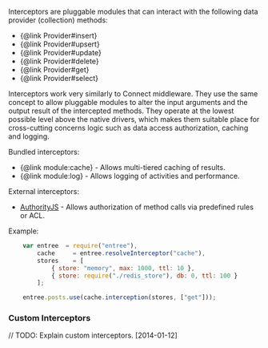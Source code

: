 Interceptors are pluggable modules that can interact with the following data provider (collection) methods:

 - {@link Provider#insert}
 - {@link Provider#upsert}
 - {@link Provider#update}
 - {@link Provider#delete}
 - {@link Provider#get}
 - {@link Provider#select}

Interceptors work very similarly to Connect middleware. They use the same concept to allow pluggable
modules to alter the input arguments and the output result of the intercepted methods.
They operate at the lowest possible level above the native drivers, which makes them suitable place for cross-cutting concerns
logic such as data access authorization, caching and logging.

Bundled interceptors:

 - {@link module:cache} - Allows multi-tiered caching of results.
 - {@link module:log}   - Allows logging of activities and performance.

External interceptors:

 - [AuthorityJS](http://rabchev.github.io/authority/) - Allows authorization of method calls via predefined rules or ACL.

Example:
```javascript
    var entree  = require("entree"),
        cache     = entree.resolveInterceptor("cache"),
        stores    = [
            { store: "memory", max: 1000, ttl: 10 },
            { store: require("./redis_store"), db: 0, ttl: 100 }
        ];

    entree.posts.use(cache.interception(stores, ["get"]));
```

### Custom Interceptors

// TODO: Explain custom interceptors. [2014-01-12]
